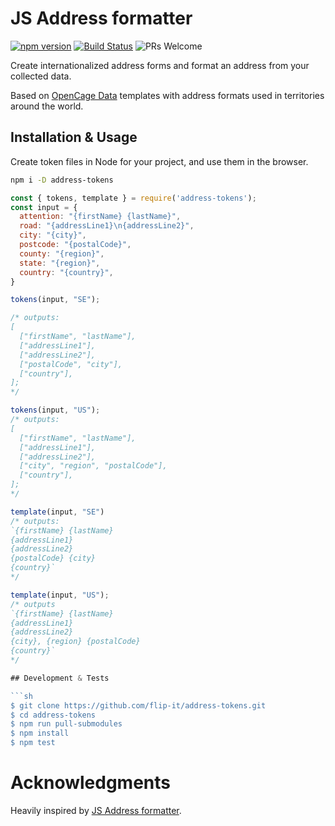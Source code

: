 # JS Address formatter


[![npm version][package-badge]][package-url] [![Build Status][ci-badge]][ci-url] ![PRs Welcome](https://img.shields.io/badge/PRs-welcome-brightgreen.svg)

Create internationalized address forms and format an address from your collected data. 

Based on [OpenCage Data](https://github.com/OpenCageData/address-formatting/) templates with address formats used in territories around the world.

## Installation & Usage

Create token files in Node for your project, and use them in the browser.

```sh
npm i -D address-tokens
```

````js
const { tokens, template } = require('address-tokens');
const input = {
  attention: "{firstName} {lastName}",
  road: "{addressLine1}\n{addressLine2}",
  city: "{city}",
  postcode: "{postalCode}",
  county: "{region}",
  state: "{region}",
  country: "{country}",
}

tokens(input, "SE");

/* outputs:
[
  ["firstName", "lastName"],
  ["addressLine1"],
  ["addressLine2"],
  ["postalCode", "city"],
  ["country"],
];
*/

tokens(input, "US");
/* outputs:
[
  ["firstName", "lastName"],
  ["addressLine1"],
  ["addressLine2"],
  ["city", "region", "postalCode"],
  ["country"],
];
*/

template(input, "SE")
/* outputs:
`{firstName} {lastName}
{addressLine1}
{addressLine2}
{postalCode} {city}
{country}`
*/

template(input, "US");
/* outputs
`{firstName} {lastName}
{addressLine1}
{addressLine2}
{city}, {region} {postalCode}
{country}`
*/

## Development & Tests

```sh
$ git clone https://github.com/flip-it/address-tokens.git
$ cd address-tokens
$ npm run pull-submodules
$ npm install
$ npm test
````

# Acknowledgments

Heavily inspired by [JS Address formatter](https://github.com/fragaria/address-formatter).

[package-badge]: https://img.shields.io/npm/v/address-tokens.svg?style=flat
[package-url]: https://yarnpkg.com/en/package/address-tokens
[ci-badge]: https://github.com/flip-it/address-tokens/workflows/tests/badge.svg
[ci-url]: https://github.com/flip-it/address-tokens/actions